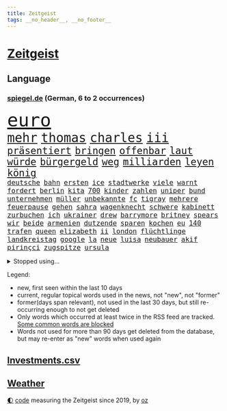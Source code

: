 ```yaml
---
title: Zeitgeist
tags: __no_header__, __no_footer__
---
```


# [Zeitgeist](https://oliz.io/zeitgeist/)

## Language

<h3><a href="https://www.spiegel.de" target="_blank">spiegel.de</a> (German, 6 to 2 occurrences)</h3>
<p style="font-family:monospace">
<span style="font-size:32pt"><a href="news_links.html#euro" class="current">euro</a></span>
<br>
<span style="font-size:22pt"><a href="news_links.html#mehr" class="current">mehr</a></span>
<span style="font-size:22pt"><a href="news_links.html#thomas" class="current">thomas</a></span>
<span style="font-size:22pt"><a href="news_links.html#charles" class="current">charles</a></span>
<span style="font-size:22pt"><a href="news_links.html#iii" class="current">iii</a></span>
<br>
<span style="font-size:17pt"><a href="news_links.html#präsentiert" class="current">präsentiert</a></span>
<span style="font-size:17pt"><a href="news_links.html#bringen" class="current">bringen</a></span>
<span style="font-size:17pt"><a href="news_links.html#offenbar" class="current">offenbar</a></span>
<span style="font-size:17pt"><a href="news_links.html#laut" class="current">laut</a></span>
<span style="font-size:17pt"><a href="news_links.html#würde" class="current">würde</a></span>
<span style="font-size:17pt"><a href="news_links.html#bürgergeld" class="current">bürgergeld</a></span>
<span style="font-size:17pt"><a href="news_links.html#weg" class="current">weg</a></span>
<span style="font-size:17pt"><a href="news_links.html#milliarden" class="current">milliarden</a></span>
<span style="font-size:17pt"><a href="news_links.html#leyen" class="current">leyen</a></span>
<span style="font-size:17pt"><a href="news_links.html#könig" class="current">könig</a></span>
<br>
<span style="font-size:12pt"><a href="news_links.html#deutsche" class="current">deutsche</a></span>
<span style="font-size:12pt"><a href="news_links.html#bahn" class="current">bahn</a></span>
<span style="font-size:12pt"><a href="news_links.html#ersten" class="current">ersten</a></span>
<span style="font-size:12pt"><a href="news_links.html#ice" class="current">ice</a></span>
<span style="font-size:12pt"><a href="news_links.html#stadtwerke" class="current">stadtwerke</a></span>
<span style="font-size:12pt"><a href="news_links.html#viele" class="current">viele</a></span>
<span style="font-size:12pt"><a href="news_links.html#warnt" class="current">warnt</a></span>
<span style="font-size:12pt"><a href="news_links.html#fordert" class="current">fordert</a></span>
<span style="font-size:12pt"><a href="news_links.html#berlin" class="current">berlin</a></span>
<span style="font-size:12pt"><a href="news_links.html#kita" class="current">kita</a></span>
<span style="font-size:12pt"><a href="news_links.html#700" class="current">700</a></span>
<span style="font-size:12pt"><a href="news_links.html#kinder" class="current">kinder</a></span>
<span style="font-size:12pt"><a href="news_links.html#zahlen" class="current">zahlen</a></span>
<span style="font-size:12pt"><a href="news_links.html#uniper" class="current">uniper</a></span>
<span style="font-size:12pt"><a href="news_links.html#bund" class="current">bund</a></span>
<span style="font-size:12pt"><a href="news_links.html#unternehmen" class="current">unternehmen</a></span>
<span style="font-size:12pt"><a href="news_links.html#müller" class="current">müller</a></span>
<span style="font-size:12pt"><a href="news_links.html#unbekannte" class="current">unbekannte</a></span>
<span style="font-size:12pt"><a href="news_links.html#fc" class="current">fc</a></span>
<span style="font-size:12pt"><a href="news_links.html#tigray" class="current">tigray</a></span>
<span style="font-size:12pt"><a href="news_links.html#mehrere" class="current">mehrere</a></span>
<span style="font-size:12pt"><a href="news_links.html#feuerpause" class="new">feuerpause</a></span>
<span style="font-size:12pt"><a href="news_links.html#gehen" class="current">gehen</a></span>
<span style="font-size:12pt"><a href="news_links.html#sahra" class="current">sahra</a></span>
<span style="font-size:12pt"><a href="news_links.html#wagenknecht" class="current">wagenknecht</a></span>
<span style="font-size:12pt"><a href="news_links.html#schwere" class="current">schwere</a></span>
<span style="font-size:12pt"><a href="news_links.html#kabinett" class="current">kabinett</a></span>
<span style="font-size:12pt"><a href="news_links.html#zurbuchen" class="new">zurbuchen</a></span>
<span style="font-size:12pt"><a href="news_links.html#ich" class="current">ich</a></span>
<span style="font-size:12pt"><a href="news_links.html#ukrainer" class="current">ukrainer</a></span>
<span style="font-size:12pt"><a href="news_links.html#drew" class="new">drew</a></span>
<span style="font-size:12pt"><a href="news_links.html#barrymore" class="new">barrymore</a></span>
<span style="font-size:12pt"><a href="news_links.html#britney" class="current">britney</a></span>
<span style="font-size:12pt"><a href="news_links.html#spears" class="current">spears</a></span>
<span style="font-size:12pt"><a href="news_links.html#wir" class="current">wir</a></span>
<span style="font-size:12pt"><a href="news_links.html#beide" class="current">beide</a></span>
<span style="font-size:12pt"><a href="news_links.html#armenien" class="current">armenien</a></span>
<span style="font-size:12pt"><a href="news_links.html#dutzende" class="current">dutzende</a></span>
<span style="font-size:12pt"><a href="news_links.html#sparen" class="current">sparen</a></span>
<span style="font-size:12pt"><a href="news_links.html#kochen" class="current">kochen</a></span>
<span style="font-size:12pt"><a href="news_links.html#eu" class="current">eu</a></span>
<span style="font-size:12pt"><a href="news_links.html#140" class="current">140</a></span>
<span style="font-size:12pt"><a href="news_links.html#trafen" class="current">trafen</a></span>
<span style="font-size:12pt"><a href="news_links.html#queen" class="current">queen</a></span>
<span style="font-size:12pt"><a href="news_links.html#elizabeth" class="current">elizabeth</a></span>
<span style="font-size:12pt"><a href="news_links.html#ii" class="current">ii</a></span>
<span style="font-size:12pt"><a href="news_links.html#london" class="current">london</a></span>
<span style="font-size:12pt"><a href="news_links.html#flüchtlinge" class="current">flüchtlinge</a></span>
<span style="font-size:12pt"><a href="news_links.html#landkreistag" class="new">landkreistag</a></span>
<span style="font-size:12pt"><a href="news_links.html#google" class="current">google</a></span>
<span style="font-size:12pt"><a href="news_links.html#la" class="current">la</a></span>
<span style="font-size:12pt"><a href="news_links.html#neue" class="current">neue</a></span>
<span style="font-size:12pt"><a href="news_links.html#luisa" class="current">luisa</a></span>
<span style="font-size:12pt"><a href="news_links.html#neubauer" class="current">neubauer</a></span>
<span style="font-size:12pt"><a href="news_links.html#akif" class="new">akif</a></span>
<span style="font-size:12pt"><a href="news_links.html#pirinçci" class="new">pirinçci</a></span>
<span style="font-size:12pt"><a href="news_links.html#zugspitze" class="current">zugspitze</a></span>
<span style="font-size:12pt"><a href="news_links.html#ursula" class="current">ursula</a></span>
</p>
<details>
<summary>Stopped using...</summary>
<p class="former" style="font-size:12pt">
fdpchef(693) italiens(693) aufmerksamkeit(692) beispiel(692) dresden(692) juventus(692) öffentlichen(692) reisende(691) schatten(691) weitgehend(691) coronalockdown(690) diskutieren(690) höchsten(690) kennen(690) leichter(690) sprengstoff(690) volkswagen(690) vorfall(690) behandlung(689) coronaimpfstoffe(689) eis(689) flick(689) hansi(689) heftig(689) kanzlerin(689) schafft(689) wünschen(689) bereich(688) gesamte(688) oberbürgermeister(688) städten(688) 2024(687) bundesland(687) infektionen(687) jagd(687) künftigen(687) meldete(687) tötet(687) usamerikaner(687) einziehen(686) flugzeuge(686) gekostet(686) jung(686) nationalmannschaft(686) organisationen(686) phase(686) reiche(686) schnee(686) solle(686) zeugen(686) abwehr(685) erfolgreiche(685) gehe(685) gewissen(685) gäste(685) rechtsextremisten(685) ruf(685) streng(685) verbindungen(685) abstand(684) anscheinend(684) bedrohung(684) beweisen(684) evakuiert(684) pocht(684) seltenen(684) spanischen(684) amnesty(683) brexit(683) erlaubt(683) kauft(683) konzept(683) lastwagen(683) nutzte(683) strafmaßnahmen(683) toni(683) tweet(683) warnte(683) 6(682) ausbreitung(682) jugend(682) schwierigen(682) sexuelle(682) souverän(682) stellten(682) tesla(682) verena(682) voraus(682) belarussische(681) bezahlt(681) big(681) dadurch(681) demokraten(681) islamischer(681) kollaps(681) meint(681) reißt(681) restaurant(681) schön(681) signal(681) super(681) träumen(681) zoll(681) aufstieg(680) bekanntesten(680) geburt(680) körperverletzung(680) mediziner(680) umstrittener(680) aufgehoben(679) bewährungsstrafe(679) kultur(679) märchen(679) sports(679) bundesstaat(678) indes(678) jemen(678) ringt(678) trainieren(678) unterschiedlich(678) 1945(677) beinahe(677) brutal(677) frische(677) spektakulären(677) töten(677) besucher(676) eindämmen(676) erschweren(676) frust(676) islamischen(676) jerusalem(676) übernahme(676) angerichtet(675) gabriel(675) schwierige(675) luca(674) 600(673) impfkampagne(673) song(673) studien(673) schwierig(672) aufgenommen(671) autoindustrie(671) roger(671) unterschied(671) hielten(670) jüngere(670) milliarde(670) vw(670) geimpft(669) kontakte(669) enden(668) eigener(667) sehnsucht(667) umgeht(667) überlassen(667) hunger(666) regelung(666) architekt(665) müsste(664) verhandeln(664) verzweifelten(664) erwachsene(663) griechischen(663) erfolgreichsten(661) abgewiesen(660) bester(660) chats(660) rechtzeitig(660) katholischen(659) sprachen(659) konferenz(658) folter(657) sinkende(657) ältere(657) bezeichnete(656) vermisste(655) abstieg(654) hackerangriff(652) herausforderung(650) schützt(648) koalitionspartner(647) präsidentschaft(647) sarah(647) intensivstation(646) lockerungen(642) ursprünglich(642) schätzen(641) schmerz(640) plattform(637) johannes(636) tragischen(631) rolf(626) rache(625) rückte(623) bösen(616) rüstet(612) katzen(607) auslieferung(606) uskapitol(601) lieferketten(591) räumte(579) konfrontation(578) anna(576) wucht(572) autobauer(570) gezielt(570) singen(568) estland(565) nationalpark(560) skandale(555) vulkan(555) demnächst(548) russe(526) ausländischen(525) gregor(520) lahm(517) vehement(502) airline(495) willkommen(490) banken(487) reichtum(482) erschüttern(479) holz(475) japanischen(472) schwerste(468) dorthin(456) spiegelreporter(450) pop(449) deutschkolumne(448) flohen(446) bürgern(437) geflüchtet(436) seither(432) aussterben(429) kleidung(429) entsorgt(428) bauern(427) terroranschlag(426) kroatien(419) tornado(418) irre(417) verwandten(417) kämpften(411) stockt(411) abgesehen(407) eröffnen(405) hamburgs(401) sorgten(400) zerstörten(387) akzeptiert(383) stürme(378) entlastung(377) gesammelt(377) ali(376) 15jährigen(366) drauf(366) verstecken(366) düsseldorfer(365) betreffen(364) stehlen(364) händen(360) liebsten(358) bombe(356) hawaii(353) emirat(350) 73(348) atombombe(346) integration(345) werner(343) 22jährige(341) angeschlossen(341) pazifik(341) stach(341) hoffmann(340) messe(340) diplomatischen(339) arten(338) draghi(337) jüdischen(336) basis(335) befragt(335) elfjährige(335) ostdeutschen(335) harren(331) militärmanöver(331) ajax(330) südkoreas(329) 15000(328) floyd(327) bildet(324) ruhestand(323) verdoppeln(319) erwärmung(318) bernhard(314) lauter(314) leise(313) 200000(311) taiwans(311) zentralen(311) morde(310) messenger(308) 78(306) registrierten(304) 260(303) komplizierter(302) aufpassen(301) exkanzler(301) hals(300) engere(299) finanzspritze(299) sprecherin(299) bremens(298) vorzugehen(295) überrollt(295) luftwaffe(294) fotografin(291) generationen(291) vorbereitungen(289) auschwitz(287) weinen(287) mohamed(285) wärme(285) zeichner(285) 77(284) airbus(283) bevorstehenden(282) dienstleister(281) kürzer(281) verkehrswende(281) unosicherheitsrat(280) globaler(279) referendum(279) zehnjähriger(278) zehnjährigen(276) gewaltsamen(275) prozesse(275) coronakurs(274) tories(273) beteiligte(272) martina(267) waffenruhe(264) beschossen(263) beliebten(262) erwiesen(261) käme(260) staatsbürger(258) verschiedenen(257) überlebten(257) altkanzler(255) brennt(254) gottesdienst(254) pink(253) beten(252) marcus(251) erleidet(249) brown(247) wiegen(247) nehammer(246) bafög(245) downing(242) nannten(238) gleisen(234) heikel(234) erkennt(233) exfrau(229) elite(228) ausgangssperre(225) kahn(224) kulturstaatsministerin(224) ring(224) petersburg(220) sankt(220) dj(218) buhrufe(217) entführung(217) wagt(217) zögerliche(217) flaggschiff(216) inszenierung(215) sand(214) dallas(213) glanz(213) möglichem(212) verweisen(210) datenschutz(209) provozierte(209) fremd(208) handelskrieg(208) lawrow(208) 61jährige(207) gläubige(207) aldi(204) auswertung(204) monster(203) aufgedeckt(202) inselgruppe(201) verzehr(201) anziehen(199) flughäfen(198) physiker(198) abseits(195) funk(195) gaslobbyist(195) warme(195) à(193) abschaffung(192) kusel(192) runter(192) vögel(192) salah(191) polizistin(190) auszuweiten(189) don(188) eingeliefert(188) mohammed(188) posiert(187) dreijährige(185) hausdurchsuchung(185) akt(183) anschlägen(183) tui(183) fern(182) indischen(182) 80jährige(181) mac(181) stammen(181) wirtschaftsweise(181) erkrankten(178) 1100(177) betreiben(176) dächer(176) zagreb(176) valentin(174) bulli(173) austausch(171) überarbeitet(170) ausweiten(169) mutige(169) bobic(168) drohten(168) fredi(168) prorussischer(168) versprechungen(168) vertreten(168) zäsur(167) örtlichen(167) anpassung(166) erdöl(166) ölpreis(166) niedergestochen(165) ressourcen(165) schwindel(165) tvserie(163) flüchtlingspolitik(162) ukrainekriegs(162) esch(160) achtzigern(159) tyson(159) hauses(158) hochrangigen(158) jüngster(158) beschreiben(156) graf(155) jünger(155) andrej(154) bundestrainerin(153) dunkelziffer(153) wäldern(152) kalifornischen(151) kehren(151) simone(151) hochrangige(150) schnelleren(150) beanspruchen(149) niedersächsischen(149) ultras(148) 55(147) hahn(147) verfolgung(147) coronalockdowns(146) brillierte(145) falke(145) rock(145) route(145) unsicherheit(145) evangelische(144) herrschte(144) meistens(144) regie(144) vermeldet(144) event(143) finanzierung(143) francis(143) nico(143) tanzt(143) durchsuchten(142) herthatrainer(142) jones(142) veränderung(142) weizen(142) dmitrij(141) oksana(141) 24jähriger(140) bekunden(140) fußballweltmeisterschaft(140) bewegte(138) bezeichnen(137) sizilien(137) waggon(137) cafés(136) hängengeblieben(136) jamal(136) parks(136) al(135) altersgruppe(135) gearbeitet(134) ullrich(134) ernste(133) schönen(133) täters(133) zugänglich(133) zweifelhaften(133) separatistenführer(132) zugänge(132) utah(131) wiegelt(131) banker(130) daumen(129) einbrechen(129) stop(129) updates(129) 46(128) riskieren(128) öpnv(128) tatjana(127) einsetzt(126) nordwesten(126) visite(126) bauteile(125) rekordtempo(125) vergewaltigungen(125) haare(124) darwin(123) jesus(123) jersey(122) bayreuth(121) korrektur(121) billigen(120) filialen(120) golfplatz(120) kantersieg(120) klimapaket(120) nachvollziehbar(120) nationalspielerinnen(120) pelosi(120) sechsstellige(120) sobald(120) generalstaatsanwaltschaft(119) joker(119) startelf(119) 39jährige(118) schleppend(118) spargel(118) eint(117) arztes(116) garmischpartenkirchen(116) guardiola(116) kletterte(116) pep(116) 2009(114) me(114) aufeinander(113) errichten(113) muslimen(113) erstattet(112) 84(111) geladenen(111) nachschub(111) polizeiangaben(111) stendal(111) bestellen(110) dieselskandal(110) hektar(110) auftraggeber(109) explodierenden(109) stoffen(109) di(108) el(108) entschuldigte(108) fragwürdige(108) lokführer(108) mangelhafte(108) pulverfass(108) absteiger(107) puppe(107) wittern(107) falscher(106) usamerikanischen(106) ac(105) nutzerinnen(105) seeblockade(105) unbewohnbar(105) birgt(104) boote(104) bäcker(104) schwach(104) schwelt(104) westjordanland(104) gaza(103) gazastreifen(103) palästina(103) politisches(103) werkzeug(103) hoeneß(102) nützen(102) deckt(101) managerin(101) schwerin(101) palästinensischen(100) weckruf(100) befürworter(99) kontinente(99) öllieferungen(99) halbieren(98) ideenklau(98) ikonische(98) momentan(98) 2027(97) frodeno(97) pastor(97) spottet(97) bezweckt(96) engländer(96) funde(96) ligen(96) bodycams(95) gerichtshofs(95) grünenpolitikerin(95) schwangerschaftsabbrüchen(95) toll(95) wuppertal(95) zwist(95) konstruktiv(94) ubahn(93) vereidigt(93) steuerzahler(92) usbasketballerin(92) kopfgeld(91) umarmen(91) angehört(90) beliebtes(90) erschießen(89) haubenlerche(89) schleusen(89) waggons(89) waldgebiet(89) 1968(88) bedarf(88) coronaherbst(88) grünenspitzenkandidatin(88) urlaubsziel(88) zeitreise(88) überwältigen(88) bayerischer(87) bundesbürger(87) günter(87) libanon(87) nervös(87) profitierten(87) wiedergefunden(87) abschalten(86) ausgewechselt(86) beatrix(86) einschätzen(86) getreides(86) radikalisierung(86) rekordtorschütze(86) storch(86) straßenbeleuchtung(86) waffengewalt(86) widerstände(86) aufsichtsratschef(85) olivia(85) ryanair(85) auslösten(84) defekten(84) familienplanung(84) groteske(84) gündoğan(84) hisbollah(84) i̇lkay(84) afghanische(83) edle(83) leipzigs(83) schulz(83) tiefer(83) blitzeinschlag(82) enbw(82) handgreiflich(82) irgendwo(82) plaudern(82) provozieren(82) führender(81) republikanischen(81) tauchte(81) verschüttet(81) henry(80) verschuldete(80) ausgesucht(79) bahnstrecken(79) eingeholt(79) gibt's(79) lack(79) dosis(78) euer(78) frauenteam(78) konservativer(78) machtkampf(78) massenpanik(78) mint(78) abzugeben(77) bachmannpreis(77) chat(77) ernährungskrise(77) excoach(77) geschäftsmodell(77) grelle(77) kommandeure(77) onkel(77) parteivorsitz(77) pride(77) riefen(77) schwinden(77) zuckerberg(77) 54(76) anlasslos(76) anspannung(76) austrocknen(76) entfaltet(76) erstickte(76) realisieren(76) rune(76) springreiten(76) strengeren(76) teilzeit(76) whatsappnachrichten(76) zwangsgeld(76) bewundert(75) gamechanger(75) schrei(75) sonderrechte(75) urlaubssaison(75) emsieg(74) feuerzeug(74) spannendste(74) trugen(74) zehnjährige(74) 24jährigen(73) gedroht(73) meisters(73) 34jährige(72) beinen(72) bewegungsfreiheit(72) brasilianischen(72) exguerillero(72) googles(72) gründungsmitglied(72) gustavo(72) kaufkraft(72) miss(72) nszeit(72) petro(72) spätes(72) tennisspieler(72) verirrter(72) airways(71) architekten(71) bauernhof(71) betreuung(71) flieger(71) geltenden(71) hassbotschaften(71) onlinedienste(71) spacey(71) anzuschließen(70) coronawarnapp(70) orca(70) sexualstraftäter(70) spiegelinterview(70) ballett(69) entspricht(69) ermittlerinnen(69) neustart(69) rotwein(69) setzten(69) verarbeitete(69) abouchaker(68) arafat(68) ashraf(68) besonnenheit(68) fressen(68) ghani(68) ghanis(68) grün(68) luxuriös(68) outfit(68) sandro(68) übernahmen(68) überzogenes(68) brett(67) camper(67) familienmitglieder(67) gleiche(67) keinerlei(67) bergung(66) obendrein(66) panama(66) radfahren(66) valley(66) vorschau(66) vorstellung(66) angepasster(65) deutschlandachter(65) europaleaguesieger(65) halter(65) hundes(65) luxus(65) römer(65) usmedien(65) amokfahrt(64) badenwürttembergische(64) graben(64) liebäugelte(64) medizinerin(64) rettungskräften(64) schiffen(64) zukunftspläne(64) hanna(63) hundeattacke(63) jugendstrafen(63) nachbarländer(63) schuldfähigkeit(63) teilemangel(63) angelegte(62) gewaltexzesse(62) kriegsende(62) turbine(62) verdeckte(62) explosiven(61) heiklen(61) pay(61) statthalter(61) hotelzimmer(60) innensenatorin(60) temperatur(60) aufgestiegen(59) ausrichtung(59) baum(59) cyberangriffen(59) cyberangriffe(58) führungsteam(58) gesichtern(58) glücklos(58) kapital(58) liana(58) ostpolitik(58) tanz(58) 81(57) bordeaux(57) portugals(57) anhörungen(56) birgit(56) brunnen(56) equal(56) freigestellt(56) gasmangel(56) geschichtenewsletter(56) räume(56) stutzig(56) truman(56) usarmee(56) filip(55) klose(55) löscharbeiten(55) miroslav(55) newcomer(55) versank(55) zugehörigkeit(55) anzüge(54) ausgleichen(54) jemals(54) jugendärzte(54) kilo(54) núñez(54) tourismusbranche(54) wanderer(54) wassermassen(54) badegäste(53) belinda(53) bencic(53) durchgereicht(53) grimm(53) hosen(53) media(53) resnikow(53) veronika(53) weht(53) besagt(52) drastischer(52) gerüchteküche(52) ländlichen(52) realistisch(52) sonos(52) vosstecklenburg(52) bedauern(51) gemäß(51) kostić(51) 27jährige(50) bergregion(50) hilfsorganisation(50) mogelpackung(50) plakat(50) subtyp(50) trauerredner(50) warnten(50) frontlinie(49) gefragte(49) kinderwagen(49) ratifizierung(49) sequel(49) säure(49) topstar(49) arbeitskleidung(48) eilantrag(48) flugzeuglandung(48) steuerlich(48) uvstrahlung(48) versorger(48) abgebrannt(47) erik(47) flugchaos(47) hag(47) landrat(47) laufzeiten(47) normalisierung(47) po(47) reisekonzern(47) rettungsaktion(47) zugezogen(47) abgesegnet(46) amateurvideos(46) cannabiskonsum(46) grundstein(46) kennzeichen(46) nähern(46) schlafenden(46) schmerzhaft(46) türmen(46) usrepublikaner(46) weitergehen(46) wertschöpfung(46) dimitri(45) landwirten(45) ostblocks(45) verbrauch(45) armstrong(44) auszuruhen(44) früherem(44) funktionär(44) islamisten(44) paulo(44) são(44) weltbühne(44) winzige(44) a8(43) atomenergie(43) bundesamtes(43) erich(43) fabio(43) foxx(43) gefechten(43) goldmedaille(43) jahrzehntelangen(43) jakobsen(43) wrack(43) zelt(43) camping(42) fakeklitschko(42) mehrjährige(42) nachtklub(42) zurückgegeben(42) drogendealer(41) freistaat(41) hybride(41) konsumieren(41) rucksäcke(41) single(41) sonnenbrand(41) steigert(41) angetan(40) dimension(40) genervte(40) küstenort(40) repressionen(40) rishi(40) sunak(40) taugen(40) 85000(39) aberkannt(39) bahnfahren(39) elektrisch(39) fpö(39) herrenlose(39) kollabiert(39) 55jährigen(38) entlang(38) flugzeugbauer(38) gezählt(38) kohlekraftwerk(38) freigabe(37) giftiger(37) laufzeitverlängerung(37) deutschlandweit(36) lauert(36) 176(35) klausmichael(35) kühne(35) sperrung(35) topverdiener(35) deftige(34) gefangener(34) glänzte(34) verwendung(34) dargestellt(33) haller(33) sébastien(33) wohngebieten(33) ausgelastet(32) japanischer(32) naiv(32) on(32) unrechtmäßig(32) vergleicht(32) bewahrt(31) gefängnissen(31) gehirnerschütterung(31) kompliment(31) militante(31) strittig(31) usdemokraten(31) wartezeiten(31) wassers(31) zulieferer(31) zweitem(31) äußerst(31) chronik(30) entlarvt(30) sommermonate(30) aussteigen(29) geheime(29) geringeren(29) hakenkreuze(29) ligt(29) losgegangen(29) matthijs(29) zdffernsehgarten(29) akademische(28) fass(28) halbinsel(28) kochinstituts(28) medienimperium(28) rezessionsgefahr(28) tüv(28) wmmedaille(28) zweijährige(28) 40jährige(27) lies(27) offenlegen(27) rauchwolke(27) sexarbeiterin(27) entworfen(26) moderator(26) pelosis(26) politikers(26) zwölfjährigen(26) bewältigen(25) erstaunliche(25) geregelt(25) kippten(25) notfallplan(25) gefüllt(24) gerufen(24) hinterland(24) sicherheitsproblem(24) tvübertragung(24) umgerechnet(24) vorstöße(24) 35jährigen(23) flüsse(23) frachtschiffe(23) ivana(23) satt(23) sicherheitsvorkehrungen(23) dreck(22) eingeschränkte(22) inhaftiert(22) lukaku(22) publikums(22) romelu(22) verschleiern(22) gegentor(21) klublegende(21) onlinemagazin(21) pornografie(21) präsidentenamt(21) besetztem(20) holten(20) lebensjahr(20) männlichen(20) seeler(20) sichtlich(20) solarenergie(20) stabhochsprung(20) bahnradweltmeisterin(19) bushido(19) energieverbrauch(19) feuerwehrmann(19) gasspeicher(19) robin(19) schlechteste(19) taiwanbesuch(19) dachten(18) defekte(18) epizentrum(18) gründet(18) klimakonferenz(18) teilzunehmen(18) üblich(18) baldiges(17) demonstration(17) diktatur(17) extremisten(17) fatima(17) interessante(17) quarantäneregeln(17) verstoß(17) 70jährige(16) anhaltenden(16) gekratzt(16) kreuzen(16) präsidentenbüros(16) willi(16) absprachen(15) bayreuther(15) bern(15) fußballidol(15) leg(15) mcdonald’s(15) minenfeld(15) starnberg(15) unterbringung(15) verabschiedete(15) beraterverträge(14) gesetzespaket(14) inselrepublik(14) musiala(14) schiitischen(14) verfassungsfeindlicher(14) desantis(13) schulkinder(13) steuerpläne(13) waldbrandgefahr(13) zusammenprall(13) 2005(12) basteltipps(12) damen(12) disney(12) glutnester(12) sommerheft(12) strobel(12) studentin(12) tücken(12) visa(12) 29jähriger(11) blaulicht(11) jüngerer(11) kroatiens(11) militärübungen(11) progression(11) regenbogenfarben(11)
</p>
</details>
<p>Legend:
<ul>
<li><span class="new">new</span>, first seen within the last 10 days</li>
<li><span class="current">current</span>, regular topical words used in the news, not "new", not "former"</li>
<li><span class="former">former(days span relevant)</span>, not used in the last 30 days, but still re-occurring enough to not get deleted</li>
<li>Only words which occurred at least twice in the RSS feed are tracked. <a href="language/filters.py">Some common words are blocked</a></li>
<li>Words not used for more than 90 days get deleted from the database, but may re-enter as "new" words when used again</li>
</ul>
</p>

## [Investments](investments.html)[.csv](investments.csv)

## [Weather](weather.html)

<footer>
<a href="javascript:toggleTheme()" class="nav">🌓</a>
<a href="https://github.com/ooz/zeitgeist">code</a> measuring the Zeitgeist since 2019, by <a href="https://oliz.io">oz</a>
</footer>
